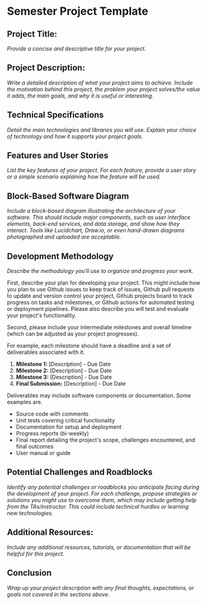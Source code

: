 # Semester Project Template

## Project Title:
*Provide a concise and descriptive title for your project.*

## Project Description:
*Write a detailed description of what your project aims to achieve. Include the motivation behind this project, the problem your project solves/the value it adds, the main goals, and why it is useful or interesting.*

## Technical Specifications
*Detail the main technologies and libraries you will use. Explain your choice of technology and how it supports your project goals.*


## Features and User Stories
*List the key features of your project. For each feature, provide a user story or a simple scenario explaining how the feature will be used.*

## Block-Based Software Diagram
*Include a block-based diagram illustrating the architecture of your software. This should include major components, such as user interface elements, back-end services, and data storage, and show how they interact. Tools like Lucidchart, Draw.io, or even hand-drawn diagrams photographed and uploaded are acceptable.*

## Development Methodology
*Describe the methodology you'll use to organize and progress your work.*

First, describe your plan for developing your project. This might include how you plan to use Github issues to keep track of issues, Github pull requests to update and version control your project, Github projects board to track progress on tasks and milestones, or Github actions for automated testing or deployment pipelines. Please also describe you will test and evaluate your project's functionality.

Second, please include your intermediate milestones and overall timeline (which can be adjusted as your project progresses).

For example, each milestone should have a deadline and a set of deliverables associated with it.

1. **Milestone 1:** [Description] - Due Date
2. **Milestone 2:** [Description] - Due Date
3. **Milestone 3:** [Description] - Due Date
4. **Final Submission:** [Description] - Due Date

Deliverables may include software components or documentation. Some examples are.
- Source code with comments
- Unit tests covering critical functionality
- Documentation for setup and deployment
- Progress reports (bi-weekly)
- Final report detailing the project's scope, challenges encountered, and final outcomes
- User manual or guide

## Potential Challenges and Roadblocks
*Identify any potential challenges or roadblocks you anticipate facing during the development of your project. For each challenge, propose strategies or solutions you might use to overcome them, which may include getting help from the TAs/instructor. This could include technical hurdles or learning new technologies.*

## Additional Resources:
*Include any additional resources, tutorials, or documentation that will be helpful for this project.*

## Conclusion
*Wrap up your project description with any final thoughts, expectations, or goals not covered in the sections above.*
